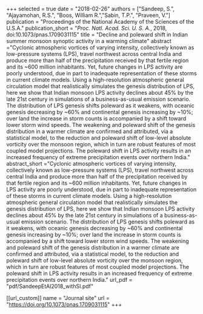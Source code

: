 +++
selected = true
date = "2018-02-26"
authors = ["Sandeep, S.", "Ajayamohan, R.S.", "Boos, William R.","Sabin, T.P.", "Praveen, V."] 
publication = "Proceedings of the National Academy of the Sciences of the U.S.A."
publication_short = "*Proc. Natl. Acad. Sci. U. S. A.*, 2018, doi:10.1073/pnas.1709031115"
title = "Decline and poleward shift in Indian summer monsoon synoptic activity in a warming climate"
abstract ="Cyclonic atmospheric vortices of varying intensity, collectively known as low-pressure systems (LPS), travel northwest across central India and produce more than half of the precipitation received by that fertile region and its ~600 million inhabitants. Yet, future changes in LPS activity are poorly understood, due in part to inadequate representation of these storms in current climate models. Using a high-resolution atmospheric general circulation model that realistically simulates the genesis distribution of LPS, here we show that Indian monsoon LPS activity declines about 45% by the late 21st century in simulations of a business-as-usual emission scenario. The distribution of LPS genesis shifts poleward as it weakens, with oceanic genesis decreasing by ~60% and continental genesis increasing by ~10%; over land the increase in storm counts is accompanied by a shift toward lower storm wind speeds. The weakening and poleward shift of the genesis distribution in a warmer climate are confirmed and attributed, via a statistical model, to the reduction and poleward shift of low-level absolute vorticity over the monsoon region, which in turn are robust features of most coupled model projections. The poleward shift in LPS activity results in an increased frequency of extreme precipitation events over northern India."
abstract_short ="Cyclonic atmospheric vortices of varying intensity, collectively known as low-pressure systems (LPS), travel northwest across central India and produce more than half of the precipitation received by that fertile region and its ~600 million inhabitants. Yet, future changes in LPS activity are poorly understood, due in part to inadequate representation of these storms in current climate models. Using a high-resolution atmospheric general circulation model that realistically simulates the genesis distribution of LPS, here we show that Indian monsoon LPS activity declines about 45% by the late 21st century in simulations of a business-as-usual emission scenario. The distribution of LPS genesis shifts poleward as it weakens, with oceanic genesis decreasing by ~60% and continental genesis increasing by ~10%; over land the increase in storm counts is accompanied by a shift toward lower storm wind speeds. The weakening and poleward shift of the genesis distribution in a warmer climate are confirmed and attributed, via a statistical model, to the reduction and poleward shift of low-level absolute vorticity over the monsoon region, which in turn are robust features of most coupled model projections. The poleward shift in LPS activity results in an increased frequency of extreme precipitation events over northern India."
url_pdf = "pdf/SandeepEtAl2018_withSI.pdf"

[[url_custom]]
    name = "Journal site"
    url = "https://doi.org/10.1073/pnas.1709031115"
+++

